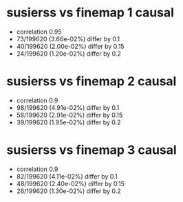 # susierss vs finemap  1 causal

- correlation 0.95
- 73/199620 (3.66e-02%) differ by 0.1
- 40/199620 (2.00e-02%) differ by 0.15
- 24/199620 (1.20e-02%) differ by 0.2


# susierss vs finemap  2 causal

- correlation 0.9
- 98/199620 (4.91e-02%) differ by 0.1
- 58/199620 (2.91e-02%) differ by 0.15
- 39/199620 (1.95e-02%) differ by 0.2


# susierss vs finemap  3 causal

- correlation 0.9
- 82/199620 (4.11e-02%) differ by 0.1
- 48/199620 (2.40e-02%) differ by 0.15
- 26/199620 (1.30e-02%) differ by 0.2


